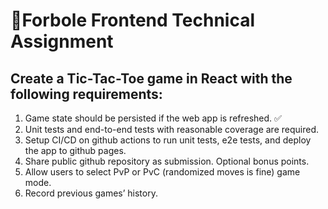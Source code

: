 # 🐴Forbole Frontend Technical Assignment
## Create a Tic-Tac-Toe game in React with the following requirements:
1. Game state should be persisted if the web app is refreshed. ✅
2. Unit tests and end-to-end tests with reasonable coverage are required.
3. Setup CI/CD on github actions to run unit tests, e2e tests, and deploy the app to github
pages.
4. Share public github repository as submission. 
Optional bonus points.
5. Allow users to select PvP or PvC (randomized moves is fine) game mode.
6. Record previous games’ history.
